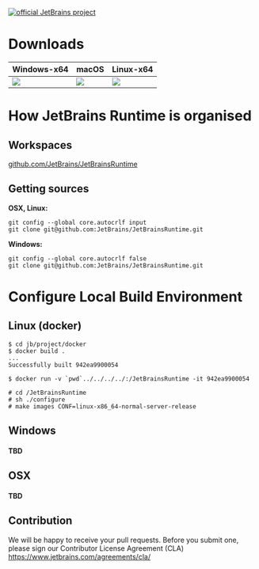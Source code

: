 [![official JetBrains project](http://jb.gg/badges/official.svg)](https://confluence.jetbrains.com/display/ALL/JetBrains+on+GitHub)

# Downloads

|Windows-x64  |macOS        |Linux-x64    |
|-------------|-------------|-------------|
|<a href="https://bintray.com/jetbrains/intellij-jdk/openjdk9-windows-x64/_latestVersion"> <img src="https://api.bintray.com/packages/jetbrains/intellij-jdk/openjdk9-windows-x64/images/download.svg"/></a>|<a href="https://bintray.com/jetbrains/intellij-jdk/openjdk9-osx-x64/_latestVersion"> <img src="https://api.bintray.com/packages/jetbrains/intellij-jdk/openjdk9-osx-x64/images/download.svg"/></a>|<a href="https://bintray.com/jetbrains/intellij-jdk/openjdk9-linux-x64/_latestVersion"><img src="https://api.bintray.com/packages/jetbrains/intellij-jdk/openjdk9-linux-x64/images/download.svg"/></a>|


# How JetBrains Runtime is organised
## Workspaces

[github.com/JetBrains/JetBrainsRuntime](https://github.com/JetBrains/JetBrainsRuntime)  

## Getting sources
__OSX, Linux:__
```
git config --global core.autocrlf input
git clone git@github.com:JetBrains/JetBrainsRuntime.git
```

__Windows:__
```
git config --global core.autocrlf false
git clone git@github.com:JetBrains/JetBrainsRuntime.git
```

# Configure Local Build Environment
## Linux (docker)
```
$ cd jb/project/docker
$ docker build .
...
Successfully built 942ea9900054

$ docker run -v `pwd`../../../../:/JetBrainsRuntime -it 942ea9900054

# cd /JetBrainsRuntime
# sh ./configure
# make images CONF=linux-x86_64-normal-server-release

```

## Windows
#### TBD

## OSX
#### TBD

## Contribution
We will be happy to receive your pull requests. Before you submit one, please sign our Contributor License Agreement (CLA)  https://www.jetbrains.com/agreements/cla/ 
